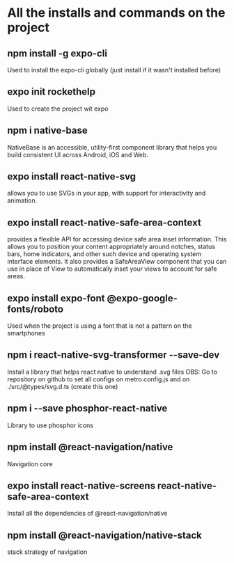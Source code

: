 # All the installs and commands on the project
## npm install -g expo-cli 
Used to install the expo-cli globally (just install if it wasn't installed before)

## expo init rockethelp
Used to create the project wit expo

## npm i native-base 
NativeBase is an accessible, utility-first component library that helps you build consistent UI across Android, iOS and Web.


## expo install react-native-svg
allows you to use SVGs in your app, with support for interactivity and animation.

## expo install react-native-safe-area-context
provides a flexible API for accessing device safe area inset information. This allows you to position your content appropriately around notches, status bars, home indicators, and other such device and operating system interface elements. It also provides a SafeAreaView component that you can use in place of View to automatically inset your views to account for safe areas.

## expo install expo-font @expo-google-fonts/roboto
Used when the project is using a font that is not a pattern on the smartphones

## npm i react-native-svg-transformer --save-dev
Install a library that helps react native to understand .svg files
OBS: Go to repository on github to set all configs on metro.config.js and on ./src/@types/svg.d.ts (create this one)

## npm i --save phosphor-react-native
Library to use phosphor icons

## npm install @react-navigation/native
Navigation core

## expo install react-native-screens react-native-safe-area-context
Install all the dependencies of @react-navigation/native

## npm install @react-navigation/native-stack
stack strategy of navigation 